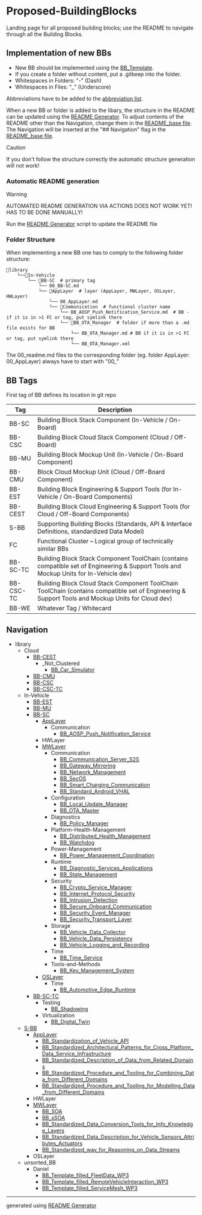 # Proposed-BuildingBlocks

Landing page for all proposed building blocks; use the README to navigate through all the Building Blocks.

## Implementation of new BBs

- New BB should be implemented using the [BB_Template](/utils/BB_Template.md).  
- If you create a folder without content, put a .gitkeep into the folder.  
- Whitespaces in Folders: "-" (Dash)  
- Whitespaces in Files: "_" (Underscore)  

Abbreviations have to be added to the [abbreviation list](/utils/Abbreviations.md).

When a new BB or folder is added to the libary, the structure in the README can be updated using 
the [README Generator](/scripts/readme_generator.py). To adjust contents of the README other than 
the Navigation, change them in the [README_base file](/utils/README_base.md). The Navigation will 
be inserted at the "## Navigation" flag in the [README_base file](/utils/README_base.md).

> [!CAUTION]
> If you don't follow the structure correctly the automatic structure generation will not work!

### Automatic README generation

> [!Warning]
> AUTOMATED README GENERATION VIA ACTIONS DOES NOT WORK YET! HAS TO BE DONE MANUALLY!

Run the [README Generator](/scripts/readme_generator.py) script to update the README file


### Folder Structure

When implementing a new BB one has to comply to the following folder structure:

```
📁library
    └──📁In-Vehicle
        └── 📁BB-SC  # primary tag
            └── 00_BB-SC.md  
            └── 📁AppLayer  # layer (AppLayer, MWLayer, OSLayer, HWLayer)
                └── 00_AppLayer.md  
                └── 📁Communication  # functional cluster name
                    └── BB_AOSP_Push_Notification_Service.md  # BB - if it is in >1 FC or tag, put symlink there
                    └── 📁BB_OTA_Manager  # folder if more than a .md file exists for BB
                        └── BB_OTA_Manager.md # BB if it is in >1 FC or tag, put symlink there
                        └── BB_OTA_Manager.xml 

```
The 00_readme.md files to the corresponding folder (eg. folder AppLayer: 00_AppLayer) always have to start with "00_"


## BB Tags

First tag of BB defines its location in git repo

|Tag|Description|
|----|----|
|BB-SC|Building Block Stack Component (In-Vehicle / On-Board)|
|BB-CSC|Building Block Cloud Stack Component (Cloud / Off-Board)|
|BB-MU|Building Block Mockup Unit (In-Vehicle / On-Board Component)|
|BB-CMU|Block Cloud Mockup Unit (Cloud / Off-Board Component)|
|BB-EST|Building Block Engineering & Support Tools (for In-Vehicle / On-Board Components)|
|BB-CEST|Building Block Cloud Engineering & Support Tools (for Cloud / Off-Board Components)|
|S-BB|Supporting Building Blocks (Standards, API & Interface Definitions, standardized Data Model)|
|FC|Functional Cluster – Logical group of technically similar BBs|
|BB-SC-TC|Building Block Stack Component ToolChain (contains compatible set of Engineering & Support Tools and Mockup Units for In-Vehicle dev)|
|BB-CSC-TC|Building Block Cloud Stack Component ToolChain ToolChain (contains compatible set of Engineering & Support Tools and Mockup Units for Cloud dev)|
|BB-WE|Whatever Tag / Whitecard|

## Navigation
- library
    - Cloud
        - [BB-CEST](/library/Cloud/BB-CEST/00_BB-CEST.md)
            - _Not_Clustered
                - [BB_Car_Simulator](/library/Cloud/BB-CEST/_Not_Clustered/BB_Car_Simulator.md)
        - [BB-CMU](/library/Cloud/BB-CMU/00_BB-CMU.md)
        - [BB-CSC](/library/Cloud/BB-CSC/00_BB-CSC.md)
        - [BB-CSC-TC](/library/Cloud/BB-CSC-TC/00_BB-CSC-TC.md)
    - In-Vehicle
        - [BB-EST](/library/In-Vehicle/BB-EST/00_BB-EST.md)
        - [BB-MU](/library/In-Vehicle/BB-MU/00_BB-MU.md)
        - [BB-SC](/library/In-Vehicle/BB-SC/00_BB-SC.md)
            - [AppLayer](/library/In-Vehicle/BB-SC/AppLayer/00_AppLayer.md)
                - Communication
                    - [BB_AOSP_Push_Notification_Service](/library/In-Vehicle/BB-SC/AppLayer/Communication/BB_AOSP_Push_Notification_Service.md)
            - HWLayer
            - [MWLayer](/library/In-Vehicle/BB-SC/MWLayer/00_MWLayer.md)
                - Communication
                    - [BB_Communication_Server_S2S](/library/In-Vehicle/BB-SC/MWLayer/Communication/BB_Communication_Server_S2S.md)
                    - [BB_Gateway_Mirroring](/library/In-Vehicle/BB-SC/MWLayer/Communication/BB_Gateway_Mirroring.md)
                    - [BB_Network_Management](/library/In-Vehicle/BB-SC/MWLayer/Communication/BB_Network_Management.md)
                    - [BB_SecOS](/library/In-Vehicle/BB-SC/MWLayer/Communication/BB_SecOS.md)
                    - [BB_Smart_Charging_Communication](/library/In-Vehicle/BB-SC/MWLayer/Communication/BB_Smart_Charging_Communication.md)
                    - [BB_Standard_Android_VHAL](/library/In-Vehicle/BB-SC/MWLayer/Communication/BB_Standard_Android_VHAL.md)
                - Configuration
                    - [BB_Local_Update_Manager](/library/In-Vehicle/BB-SC/MWLayer/Configuration/BB_Local_Update_Manager.md)
                    - [BB_OTA_Master](/library/In-Vehicle/BB-SC/MWLayer/Configuration/BB_OTA_Master.md)
                - Diagnostics
                    - [BB_Policy_Manager](/library/In-Vehicle/BB-SC/MWLayer/Diagnostics/BB_Policy_Manager.md)
                - Platform-Health-Management
                    - [BB_Distributed_Health_Management](/library/In-Vehicle/BB-SC/MWLayer/Platform-Health-Management/BB_Distributed_Health_Management.md)
                    - [BB_Watchdog](/library/In-Vehicle/BB-SC/MWLayer/Platform-Health-Management/BB_Watchdog.md)
                - Power-Management
                    - [BB_Power_Management_Coordination](/library/In-Vehicle/BB-SC/MWLayer/Power-Management/BB_Power_Management_Coordination.md)
                - Runtime
                    - [BB_Diagnostic_Services_Applications](/library/In-Vehicle/BB-SC/MWLayer/Runtime/BB_Diagnostic_Services_Applications.md)
                    - [BB_State_Management](/library/In-Vehicle/BB-SC/MWLayer/Runtime/BB_State_Management.md)
                - Security
                    - [BB_Crypto_Service_Manager](/library/In-Vehicle/BB-SC/MWLayer/Security/BB_Crypto_Service_Manager.md)
                    - [BB_Internet_Protocol_Security](/library/In-Vehicle/BB-SC/MWLayer/Security/BB_Internet_Protocol_Security.md)
                    - [BB_Intrusion_Detection](/library/In-Vehicle/BB-SC/MWLayer/Security/BB_Intrusion_Detection.md)
                    - [BB_Secure_Onboard_Communication](/library/In-Vehicle/BB-SC/MWLayer/Security/BB_Secure_Onboard_Communication.md)
                    - [BB_Security_Event_Manager](/library/In-Vehicle/BB-SC/MWLayer/Security/BB_Security_Event_Manager.md)
                    - [BB_Security_Transport_Layer](/library/In-Vehicle/BB-SC/MWLayer/Security/BB_Security_Transport_Layer.md)
                - Storage
                    - [BB_Vehicle_Data_Collector](/library/In-Vehicle/BB-SC/MWLayer/Storage/BB_Vehicle_Data_Collector.md)
                    - [BB_Vehicle_Data_Persistency](/library/In-Vehicle/BB-SC/MWLayer/Storage/BB_Vehicle_Data_Persistency.md)
                    - [BB_Vehicle_Logging_and_Recording](/library/In-Vehicle/BB-SC/MWLayer/Storage/BB_Vehicle_Logging_and_Recording.md)
                - Time
                    - [BB_Time_Service](/library/In-Vehicle/BB-SC/MWLayer/Time/BB_Time_Service.md)
                - Tools-and-Methods
                    - [BB_Key_Management_System](/library/In-Vehicle/BB-SC/MWLayer/Tools-and-Methods/BB_Key_Management_System.md)
            - [OSLayer](/library/In-Vehicle/BB-SC/OSLayer/00_OSLayer.md)
                - Time
                    - [BB_Automotive_Edge_Runtime](/library/In-Vehicle/BB-SC/OSLayer/Time/BB_Automotive_Edge_Runtime.md)
        - [BB-SC-TC](/library/In-Vehicle/BB-SC-TC/00_BB-SC-TC.md)
            - Testing
                - [BB_Shadowing](/library/In-Vehicle/BB-SC-TC/Testing/BB_Shadowing.md)
            - Virtualization
                - [BB_Digital_Twin](/library/In-Vehicle/BB-SC-TC/Virtualization/BB_Digital_Twin.md)
    - [S-BB](/library/S-BB/00_S-BB.md)
        - [AppLayer](/library/S-BB/AppLayer/00_AppLayer.md)
            - [BB_Standardization_of_Vehicle_API](/library/S-BB/AppLayer/BB_Standardization_of_Vehicle_API.md)
            - [BB_Standardized_Architectural_Patterns_for_Cross_Platform_Data_Service_Infrastructure](/library/S-BB/AppLayer/BB_Standardized_Architectural_Patterns_for_Cross_Platform_Data_Service_Infrastructure.md)
            - [BB_Standardized_Description_of_Data_from_Related_Domains](/library/S-BB/AppLayer/BB_Standardized_Description_of_Data_from_Related_Domains.md)
            - [BB_Standardized_Procedure_and_Tooling_for_Combining_Data_from_Different_Domains](/library/S-BB/AppLayer/BB_Standardized_Procedure_and_Tooling_for_Combining_Data_from_Different_Domains.md)
            - [BB_Standardized_Procedure_and_Tooling_for_Modelling_Data_from_Different_Domains](/library/S-BB/AppLayer/BB_Standardized_Procedure_and_Tooling_for_Modelling_Data_from_Different_Domains.md)
        - HWLayer
        - [MWLayer](/library/S-BB/MWLayer/00_MWLayer.md)
            - [BB_SOA](/library/S-BB/MWLayer/BB_SOA.md)
            - [BB_sSOA](/library/S-BB/MWLayer/BB_sSOA.md)
            - [BB_Standardized_Data_Conversion_Tools_for_Info_Knowledge_Layers](/library/S-BB/MWLayer/BB_Standardized_Data_Conversion_Tools_for_Info_Knowledge_Layers.md)
            - [BB_Standardized_Data_Description_for_Vehicle_Sensors_Attributes_Actuators](/library/S-BB/MWLayer/BB_Standardized_Data_Description_for_Vehicle_Sensors_Attributes_Actuators.md)
            - [BB_Standardized_way_for_Reasoning_on_Data_Streams](/library/S-BB/MWLayer/BB_Standardized_way_for_Reasoning_on_Data_Streams.md)
        - OSLayer
    - unsorted_BB
        - Daniel
            - [BB_Template_filled_FleetData_WP3](/library/unsorted_BB/Daniel/BB_Template_filled_FleetData_WP3.md)
            - [BB_Template_filled_RemoteVehicleInteraction_WP3](/library/unsorted_BB/Daniel/BB_Template_filled_RemoteVehicleInteraction_WP3.md)
            - [BB_Template_filled_ServiceMesh_WP3](/library/unsorted_BB/Daniel/BB_Template_filled_ServiceMesh_WP3.md)
***
generated using [README Generator](/scripts/readme_generator.py)
